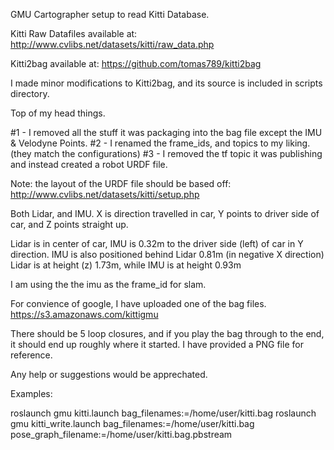 GMU Cartographer setup to read Kitti Database.

Kitti Raw Datafiles available at: http://www.cvlibs.net/datasets/kitti/raw_data.php

Kitti2bag available at: https://github.com/tomas789/kitti2bag

I made minor modifications to Kitti2bag, and its source is included in scripts directory.

Top of my head things.

#1 - I removed all the stuff it was packaging into the bag file except the IMU & Velodyne Points.
#2 - I renamed the frame_ids, and topics to my liking.  (they match the configurations)
#3 - I removed the tf topic it was publishing and instead created a robot URDF file.

Note: the layout of the URDF file should be based off: http://www.cvlibs.net/datasets/kitti/setup.php

Both Lidar, and IMU.  X is direction travelled in car, Y points to driver side of car, and Z points straight up.

Lidar is in center of car, IMU is 0.32m to the driver side (left) of car in Y direction.
IMU is also positioned behind Lidar 0.81m (in negative X direction)
Lidar is at height (z) 1.73m, while IMU is at height 0.93m

I am using the the imu as the frame_id for slam.

For convience of google, I have uploaded one of the bag files.
https://s3.amazonaws.com/kittigmu

There should be 5 loop closures, and if you play the bag through to the end, it should end up roughly where it started.  I have provided a PNG file for reference.

Any help or suggestions would be apprechated.

Examples:

roslaunch gmu kitti.launch bag_filenames:=/home/user/kitti.bag
roslaunch gmu kitti_write.launch bag_filenames:=/home/user/kitti.bag pose_graph_filename:=/home/user/kitti.bag.pbstream

